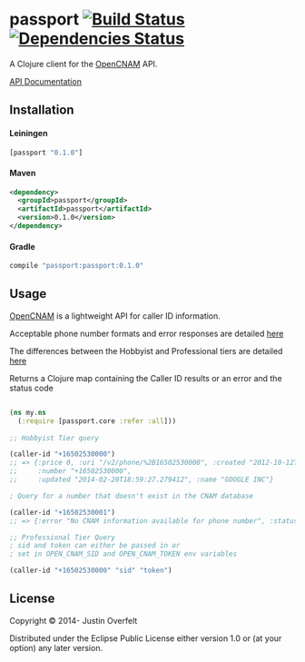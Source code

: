# passport [![Build Status](https://travis-ci.org/jboverfelt/passport.png?branch=master)](https://travis-ci.org/jboverfelt/passport) [![Dependencies Status](http://jarkeeper.com/jboverfelt/passport/status.png)](http://jarkeeper.com/jboverfelt/passport)

A Clojure client for the [OpenCNAM](https://www.opencnam.com/) API.

[API Documentation](http://jboverfelt.github.io/passport/)

## Installation

#### Leiningen
```clojure
[passport "0.1.0"]
```
#### Maven
```xml
<dependency>
  <groupId>passport</groupId>
  <artifactId>passport</artifactId>
  <version>0.1.0</version>
</dependency>
```
#### Gradle
```groovy
compile "passport:passport:0.1.0"
```

## Usage

[OpenCNAM](https://www.opencnam.com/) is a lightweight API for caller ID information.

Acceptable phone number formats and error responses are detailed [here](https://www.opencnam.com/docs/v2/apiref)

The differences between the Hobbyist and Professional tiers are detailed [here](https://www.opencnam.com/docs/v2)

Returns a Clojure map containing the Caller ID results or an error and the status code

```clojure

(ns my.ns
  (:require [passport.core :refer :all]))
  
;; Hobbyist Tier query

(caller-id "+16502530000")
;; => {:price 0, :uri "/v2/phone/%2B16502530000", :created "2012-10-12T06:53:05.194858", 
;;     :number "+16502530000",
;;     :updated "2014-02-20T18:59:27.279412", :name "GOOGLE INC"}

; Query for a number that doesn't exist in the CNAM database

(caller-id "+16502530001")
;; => {:error "No CNAM information available for phone number", :status 404}

;; Professional Tier Query
; sid and token can either be passed in or 
; set in OPEN_CNAM_SID and OPEN_CNAM_TOKEN env variables

(caller-id "+16502530000" "sid" "token")

```

## License

Copyright © 2014- Justin Overfelt

Distributed under the Eclipse Public License either version 1.0 or (at
your option) any later version.
